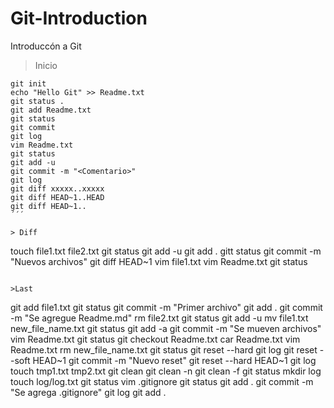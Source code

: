 # Git-Introduction
Introduccón a Git

> Inicio

```
git init
echo "Hello Git" >> Readme.txt
git status . 
git add Readme.txt
git status
git commit
git log
vim Readme.txt
git status
git add -u
git commit -m "<Comentario>"
git log
git diff xxxxx..xxxxx
git diff HEAD~1..HEAD
git diff HEAD~1..
´´´

> Diff
```
touch file1.txt file2.txt
git status
git add -u
git add .
gitt status
git commit -m "Nuevos archivos"
git diff HEAD~1
vim file1.txt 
vim Readme.txt
git status
```

>Last

```
git add file1.txt
git status
git commit -m "Primer archivo"
git add .
git commit -m "Se agregue Readme.md"
rm file2.txt
git status
git add -u
mv file1.txt  new_file_name.txt
git status
git add -a
git commit -m "Se mueven archivos"
vim Readme.txt
git status
git checkout Readme.txt
car Readme.txt
vim Readme.txt
rm new_file_name.txt
git status
git reset --hard
git log
git reset --soft HEAD~1
git commit -m "Nuevo reset"
git reset --hard HEAD~1
git log
touch tmp1.txt tmp2.txt
git clean
git clean -n
git clean -f
git status
mkdir log
touch log/log.txt
git status
vim .gitignore
git status
git add .
git commit -m "Se agrega .gitignore"
git log
git add .
```